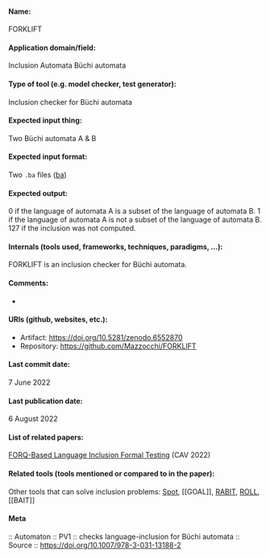 
#### Name:
FORKLIFT

#### Application domain/field:
Inclusion
Automata
Büchi automata

#### Type of tool (e.g. model checker, test generator):
Inclusion checker for Büchi automata

#### Expected input thing:
Two Büchi automata A & B

#### Expected input format:
Two `.ba` files ([ba](../Formats/ba.md))

#### Expected output:
0 if the language of automata A is a subset of the language of automata B.
1 if the language of automata A is not a subset of the language of automata B.
127 if the inclusion was not computed.

#### Internals (tools used, frameworks, techniques, paradigms, ...):
FORKLIFT is an inclusion checker for Büchi automata.

#### Comments:
-

#### URIs (github, websites, etc.):
- Artifact: https://doi.org/10.5281/zenodo.6552870
- Repository: https://github.com/Mazzocchi/FORKLIFT

#### Last commit date:
7 June 2022

#### Last publication date:
6 August 2022

#### List of related papers:
[FORQ-Based Language Inclusion Formal Testing](https://doi.org/10.1007/978-3-031-13188-2_6) (CAV 2022)

#### Related tools (tools mentioned or compared to in the paper):
Other tools that can solve inclusion problems: [Spot](../../Tools/Frameworks/Spot.md), [[GOAL]], [RABIT](../../Tools/RABIT.md), [ROLL](../../Tools/Libraries/ROLL.md), [[BAIT]]

#### Meta
:: Automaton
:: PV1 :: checks language-inclusion for Büchi automata
:: Source :: https://doi.org/10.1007/978-3-031-13188-2